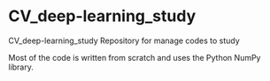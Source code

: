 # CV_deep-learning_study
CV_deep-learning_study Repository for manage codes to study


Most of the code is written from scratch and uses the Python NumPy library. 
